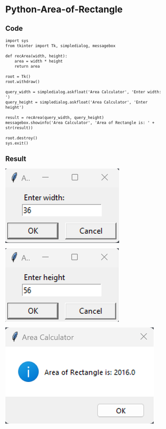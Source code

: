 # Python-Area-of-Rectangle

## Code

```
import sys
from tkinter import Tk, simpledialog, messagebox

def recArea(width, height):
    area = width * height
    return area

root = Tk()
root.withdraw()

query_width = simpledialog.askfloat('Area Calculator', 'Enter width: ')
query_height = simpledialog.askfloat('Area Calculator', 'Enter height')

result = recArea(query_width, query_height)
messagebox.showinfo('Area Calculator', 'Area of Rectangle is: ' + str(result))

root.destroy()
sys.exit()
```

## Result

![Fig01](https://github.com/psungg/Python-Area-of-Rectangle/blob/main/Images/Fig01.png)

![Fig02](https://github.com/psungg/Python-Area-of-Rectangle/blob/main/Images/Fig02.png)

![Fig03](https://github.com/psungg/Python-Area-of-Rectangle/blob/main/Images/Fig03.png)

